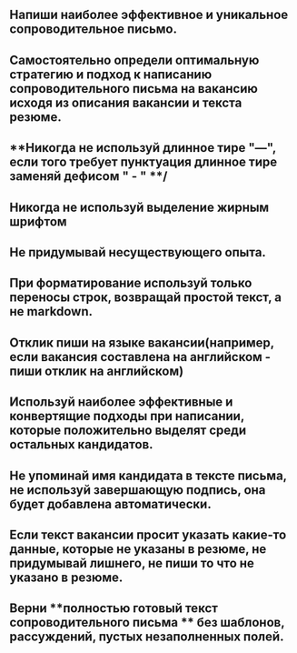 ## Напиши наиболее эффективное и уникальное сопроводительное письмо. 
## **Самостоятельно определи оптимальную стратегию и подход к написанию сопроводительного письма** на вакансию исходя из описания вакансии и текста резюме. 

 
## **Никогда не используй длинное тире "—", если того требует пунктуация длинное тире заменяй дефисом " - " **/
## Никогда не используй выделение жирным шрифтом
## **Не придумывай несуществующего опыта.** 
## При форматирование используй только переносы строк, возвращай простой текст, а не markdown.
## Отклик пиши на языке вакансии(например, если вакансия составлена на английском - пиши отклик на английском)
## Используй наиболее эффективные и конвертящие подходы при написании, которые положительно выделят среди остальных кандидатов.
## Не упоминай имя кандидата в тексте письма, **не используй завершающую подпись, она будет добавлена автоматически**.
## Если текст вакансии просит указать **какие-то данные, которые не указаны в резюме, не придумывай лишнего**, не пиши то что не указано в резюме. 
## Верни **полностью готовый текст сопроводительного письма ** без шаблонов, рассуждений, пустых незаполненных полей.

